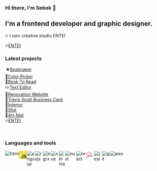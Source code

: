 ### Hi there, I'm Sebek 👋

## I'm a frontend developer and graphic designer. 

 :fire: I own creative studio ENTEI
 
:fire:[ENTEI][entei] </br>

### Latest projects

:speaker:[Beatmaker][beatmaker] </br>
:rainbow:[Color Picker][color-picker] </br>
:closed_book:[Book To Read][book-to-read] </br>
:pencil2:[Text Editor][text-editor] </br>
:triangular_ruler:[Renovation Website][renovation-website] </br>
:musical_note:[Travis Scott Business Card][travis-scott] </br>
:information_desk_person:[Interno][interno] </br>
:scroll:[Slist][slist] </br>
:car:[Art-Mat][art-mat] </br>
:fire:[ENTEI][entei] </br>

</br>

### Languages and tools

<img align="left" alt="html" height="26px" src="https://upload.wikimedia.org/wikipedia/commons/thumb/1/10/CSS3_and_HTML5_logos_and_wordmarks.svg/791px-CSS3_and_HTML5_logos_and_wordmarks.svg.png" />
<img align="left" alt="js" width="26px" src="https://raw.githubusercontent.com/github/explore/80688e429a7d4ef2fca1e82350fe8e3517d3494d/topics/javascript/javascript.png" />

<img align="left" alt="angular" width="26px" src="https://cdn.icon-icons.com/icons2/2699/PNG/512/angular_logo_icon_169595.png" />
<img align="left" alt="rxjs" width="26px" src="https://cdn.worldvectorlogo.com/logos/rxjs-1.svg" />
<img align="left" alt="ngrx" width="26px" src="https://ngrx.io/assets/images/badge.svg" />

<img align="left" alt="vue" width="26px" src="https://camo.githubusercontent.com/c8f91d18976e27123643a926a2588b8d931a0292fd0b6532c3155379e8591629/68747470733a2f2f7675656a732e6f72672f696d616765732f6c6f676f2e706e67" />
<img align="left" alt="pinia" width="20px" src="https://pinia.vuejs.org/logo.svg" />
<img align="left" alt="nuxt" width="36px" src="https://upload.wikimedia.org/wikipedia/commons/thumb/a/ae/Nuxt_logo.svg/2560px-Nuxt_logo.svg.png" />

<img align="left" alt="react" width="32px" src="https://upload.wikimedia.org/wikipedia/commons/thumb/a/a7/React-icon.svg/1024px-React-icon.svg.png" />
<img align="left" alt="sass" width="26px" src="https://raw.githubusercontent.com/github/explore/80688e429a7d4ef2fca1e82350fe8e3517d3494d/topics/sass/sass.png" />
<img align="left" alt="jest" width="26px" src="https://seeklogo.com/images/J/jest-logo-F9901EBBF7-seeklogo.com.png" />
<img align="left" alt="git" width="26px" src="https://git-scm.com/images/logos/downloads/Git-Icon-1788C.png" />
<img align="bottom" alt="aws" width="36px" src="https://upload.wikimedia.org/wikipedia/commons/thumb/5/5c/AWS_Simple_Icons_AWS_Cloud.svg/2560px-AWS_Simple_Icons_AWS_Cloud.svg.png" />



[instagram]: https://www.instagram.com/sbkjarmul/
[linkedin]: https://www.linkedin.com/in/sebastian-jarmu%C5%82-6a29891a2/
[behance]: https://www.behance.net/sebastianjarmu
[beatmaker]: https://sbkjarmul.github.io/Beatmaker/
[color-picker]: https://sbkjarmul.github.io/color-picker/
[book-to-read]: https://sbkjarmul.github.io/book-to-read/
[text-editor]: https://sbkjarmul.github.io/text-editor/
[renovation-website]: https://sbkjarmul.github.io/renovation-website/
[travis-scott]: https://travis-business-card.herokuapp.com
[lagom]: https://lagomwarsaw.pl/
[interno]: https://bucolic-babka-b8e4a6.netlify.app/
[slist]: https://playful-torrone-1beda7.netlify.app/
[art-mat]: https://art-mat.com.pl/
[entei]: https://entei.design/
